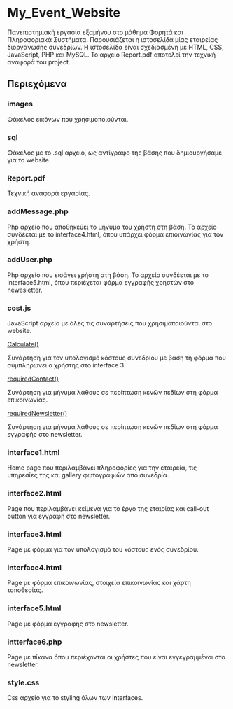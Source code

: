 # My_Event_Website
Πανεπιστημιακή εργασία εξαμήνου στο μάθημα Φορητά και Πληροφοριακά Συστήματα. Παρουσιάζεται η ιστοσελίδα μίας εταιρείας διοργάνωσης συνεδρίων. Η ιστοσελίδα είναι σχεδιασμένη με HTML, CSS, JavaScript, PHP και MySQL. 
Το αρχείο Report.pdf αποτελεί την τεχνική αναφορά του project. 

## Περιεχόμενα
### images

Φάκελος εικόνων που χρησιμοποιούνται.

### sql
Φάκελος με το .sql αρχείο, ως αντίγραφο της βάσης που δημιουργήσαμε για το website. 

### Report.pdf
Τεχνική αναφορά εργασίας.

### addMessage.php
Php αρχείο που αποθηκεύει το μήνυμα του χρήστη στη βάση. Το αρχείο συνδέεται με το interface4.html, όπου υπάρχει φόρμα επιοινωνίας για τον χρήστη.

### addUser.php
Php αρχείο που εισάγει χρήστη στη βάση. Το αρχείο συνδέεται με το interface5.html, όπου περιέχεται φόρμα εγγραφής χρηστών στο newesletter. 

### cost.js 
JavaScript αρχείο με όλες τις συναρτήσεις που χρησιμοποιούνται στο website. 

<u>Calculate()</u> 

Συνάρτηση για τον υπολογισμό κόστους συνεδρίου με βάση τη φόρμα που συμπληρώνει ο χρήστης στο interface 3.

<u>requiredContact()</u>

Συνάρτηση για μήνυμα λάθους σε περίπτωση κενών πεδίων στη φόρμα επικοινωνίας.

<u>requiredNewsletter()</u>

Συνάρτηση για μήνυμα λάθους σε περίπτωση κενών πεδίων στη φόρμα εγγραφής στο newsletter.

### interface1.html
Home page που περιλαμβάνει πληροφορίες για την εταιρεία, τις υπηρεσίες της και gallery φωτογραφιών από συνεδρία.

### interface2.html
Page που περιλαμβάνει κείμενα για το έργο της εταιρίας και call-out button για εγγραφή στο newsletter.

### interface3.html
Page με φόρμα για τον υπολογισμό του κόστους ενός συνεδρίου.

### interface4.html 
Page με φόρμα επικοινωνίας, στοιχεία επικοινωνίας και χάρτη τοποθεσίας.

### interface5.html
Page με φόρμα εγγραφής στο newsletter.

### intterface6.php
Page με πίκανα όπου περιέχονται οι χρήστες που είναι εγγεγραμμένοι στο newsletter.

### style.css
Css αρχείο για το styling όλων των interfaces. 














